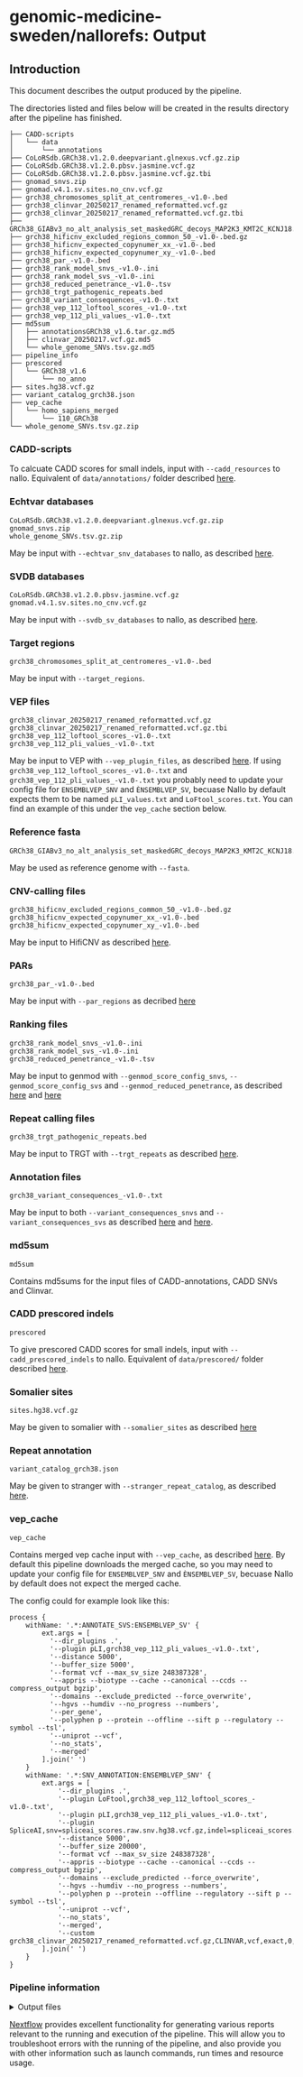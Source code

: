 # genomic-medicine-sweden/nallorefs: Output

## Introduction

This document describes the output produced by the pipeline.

The directories listed and files below will be created in the results directory after the pipeline has finished.

```
├── CADD-scripts
│   └── data
│       └── annotations
├── CoLoRSdb.GRCh38.v1.2.0.deepvariant.glnexus.vcf.gz.zip
├── CoLoRSdb.GRCh38.v1.2.0.pbsv.jasmine.vcf.gz
├── CoLoRSdb.GRCh38.v1.2.0.pbsv.jasmine.vcf.gz.tbi
├── gnomad_snvs.zip
├── gnomad.v4.1.sv.sites.no_cnv.vcf.gz
├── grch38_chromosomes_split_at_centromeres_-v1.0-.bed
├── grch38_clinvar_20250217_renamed_reformatted.vcf.gz
├── grch38_clinvar_20250217_renamed_reformatted.vcf.gz.tbi
├── GRCh38_GIABv3_no_alt_analysis_set_maskedGRC_decoys_MAP2K3_KMT2C_KCNJ18.fasta
├── grch38_hificnv_excluded_regions_common_50_-v1.0-.bed.gz
├── grch38_hificnv_expected_copynumer_xx_-v1.0-.bed
├── grch38_hificnv_expected_copynumer_xy_-v1.0-.bed
├── grch38_par_-v1.0-.bed
├── grch38_rank_model_snvs_-v1.0-.ini
├── grch38_rank_model_svs_-v1.0-.ini
├── grch38_reduced_penetrance_-v1.0-.tsv
├── grch38_trgt_pathogenic_repeats.bed
├── grch38_variant_consequences_-v1.0-.txt
├── grch38_vep_112_loftool_scores_-v1.0-.txt
├── grch38_vep_112_pli_values_-v1.0-.txt
├── md5sum
│   ├── annotationsGRCh38_v1.6.tar.gz.md5
│   ├── clinvar_20250217.vcf.gz.md5
│   └── whole_genome_SNVs.tsv.gz.md5
├── pipeline_info
├── prescored
│   └── GRCh38_v1.6
│       └── no_anno
├── sites.hg38.vcf.gz
├── variant_catalog_grch38.json
├── vep_cache
│   └── homo_sapiens_merged
│       └── 110_GRCh38
└── whole_genome_SNVs.tsv.gz.zip
```

### CADD-scripts

To calcuate CADD scores for small indels, input with `--cadd_resources` to nallo. Equivalent of `data/annotations/` folder described [here](https://github.com/kircherlab/CADD-scripts/#manual-installation).

### Echtvar databases

```
CoLoRSdb.GRCh38.v1.2.0.deepvariant.glnexus.vcf.gz.zip
gnomad_snvs.zip
whole_genome_SNVs.tsv.gz.zip
```

May be input with `--echtvar_snv_databases` to nallo, as described [here](https://genomic-medicine-sweden.github.io/nallo/latest/usage/#snv-annotation).

### SVDB databases

```
CoLoRSdb.GRCh38.v1.2.0.pbsv.jasmine.vcf.gz
gnomad.v4.1.sv.sites.no_cnv.vcf.gz
```

May be input with `--svdb_sv_databases` to nallo, as described [here](https://genomic-medicine-sweden.github.io/nallo/latest/usage/#sv-annotation).

### Target regions 

```
grch38_chromosomes_split_at_centromeres_-v1.0-.bed
```

May be input with `--target_regions`. 

### VEP files

```
grch38_clinvar_20250217_renamed_reformatted.vcf.gz
grch38_clinvar_20250217_renamed_reformatted.vcf.gz.tbi
grch38_vep_112_loftool_scores_-v1.0-.txt
grch38_vep_112_pli_values_-v1.0-.txt
```

May be input to VEP with `--vep_plugin_files`, as described [here](https://genomic-medicine-sweden.github.io/nallo/latest/usage/#snv-annotation).
If using `grch38_vep_112_loftool_scores_-v1.0-.txt` and `grch38_vep_112_pli_values_-v1.0-.txt` you probably need to update your config file for `ENSEMBLVEP_SNV` and `ÈNSEMBLVEP_SV`, becuase Nallo by default expects them to be named `pLI_values.txt` and `LoFtool_scores.txt`. You can find an example of this under the `vep_cache` section below. 

### Reference fasta

```
GRCh38_GIABv3_no_alt_analysis_set_maskedGRC_decoys_MAP2K3_KMT2C_KCNJ18.fasta
```

May be used as reference genome with `--fasta`.

### CNV-calling files

```
grch38_hificnv_excluded_regions_common_50_-v1.0-.bed.gz
grch38_hificnv_expected_copynumer_xx_-v1.0-.bed
grch38_hificnv_expected_copynumer_xy_-v1.0-.bed
```

May be input to HifiCNV as described [here](https://genomic-medicine-sweden.github.io/nallo/latest/usage/#cnv-calling).

### PARs

```
grch38_par_-v1.0-.bed
```

May be input with `--par_regions` as decribed [here](https://genomic-medicine-sweden.github.io/nallo/latest/usage/#snv-calling)

### Ranking files

```
grch38_rank_model_snvs_-v1.0-.ini
grch38_rank_model_svs_-v1.0-.ini
grch38_reduced_penetrance_-v1.0-.tsv
```

May be input to genmod with `--genmod_score_config_snvs`, `--genmod_score_config_svs` and `--genmod_reduced_penetrance`, as described [here](https://genomic-medicine-sweden.github.io/nallo/latest/usage/#rank-snvs-and-indels) and [here](https://genomic-medicine-sweden.github.io/nallo/latest/usage/#sv-annotation)

### Repeat calling files

```
grch38_trgt_pathogenic_repeats.bed
```
May be input to TRGT with `--trgt_repeats` as described [here](https://genomic-medicine-sweden.github.io/nallo/latest/usage/#repeat-calling).

### Annotation files

```
grch38_variant_consequences_-v1.0-.txt
```

May be input to both `--variant_consequences_snvs` and `--variant_consequences_svs` as described [here](https://genomic-medicine-sweden.github.io/nallo/latest/usage/#snv-annotation) and [here](https://genomic-medicine-sweden.github.io/nallo/latest/usage/#sv-annotation).

### md5sum

```
md5sum
```

Contains md5sums for the input files of CADD-annotations, CADD SNVs and Clinvar.

### CADD prescored indels

```
prescored
```

To give prescored CADD scores for small indels, input with `--cadd_prescored_indels` to nallo. Equivalent of `data/prescored/` folder described [here](https://github.com/kircherlab/CADD-scripts/#manual-installation).
 
### Somalier sites

```
sites.hg38.vcf.gz
```

May be given to somalier with `--somalier_sites` as described [here](https://genomic-medicine-sweden.github.io/nallo/latest/usage/#alignment)

### Repeat annotation

```
variant_catalog_grch38.json
```

May be given to stranger with `--stranger_repeat_catalog`, as described [here](https://genomic-medicine-sweden.github.io/nallo/latest/usage/#repeat-annotation).

### vep_cache

```
vep_cache
```

Contains merged vep cache input with `--vep_cache`, as described [here](https://genomic-medicine-sweden.github.io/nallo/latest/usage/#snv-annotation). By default this pipeline downloads the merged cache, so you may need to update your config file for `ENSEMBLVEP_SNV` and `ÈNSEMBLVEP_SV`, becuase Nallo by default does not expect the merged cache.

The config could for example look like this:

```
process {
    withName: '.*:ANNOTATE_SVS:ENSEMBLVEP_SV' {
        ext.args = [
          '--dir_plugins .',
          '--plugin pLI,grch38_vep_112_pli_values_-v1.0-.txt',
          '--distance 5000',
          '--buffer_size 5000',
          '--format vcf --max_sv_size 248387328',
          '--appris --biotype --cache --canonical --ccds --compress_output bgzip',
          '--domains --exclude_predicted --force_overwrite',
          '--hgvs --humdiv --no_progress --numbers',
          '--per_gene',
          '--polyphen p --protein --offline --sift p --regulatory --symbol --tsl',
          '--uniprot --vcf',
          '--no_stats',
          '--merged'
        ].join(' ')
    }
    withName: '.*:SNV_ANNOTATION:ENSEMBLVEP_SNV' {
        ext.args = [
            '--dir_plugins .',
            '--plugin LoFtool,grch38_vep_112_loftool_scores_-v1.0-.txt',
            '--plugin pLI,grch38_vep_112_pli_values_-v1.0-.txt',
            '--plugin SpliceAI,snv=spliceai_scores.raw.snv.hg38.vcf.gz,indel=spliceai_scores.raw.indel.hg38.vcf.gz',
            '--distance 5000',
            '--buffer_size 20000',
            '--format vcf --max_sv_size 248387328',
            '--appris --biotype --cache --canonical --ccds --compress_output bgzip',
            '--domains --exclude_predicted --force_overwrite',
            '--hgvs --humdiv --no_progress --numbers',
            '--polyphen p --protein --offline --regulatory --sift p --symbol --tsl',
            '--uniprot --vcf',
            '--no_stats',
            '--merged',
            '--custom grch38_clinvar_20250217_renamed_reformatted.vcf.gz,CLINVAR,vcf,exact,0,CLNSIG,CLNVID,CLNREVSTAT'
        ].join(' ')
    }
}
```

### Pipeline information

<details markdown="1">
<summary>Output files</summary>

- `pipeline_info/`
  - Reports generated by Nextflow: `execution_report.html`, `execution_timeline.html`, `execution_trace.txt` and `pipeline_dag.dot`/`pipeline_dag.svg`.
  - Reformatted samplesheet files used as input to the pipeline: `samplesheet.valid.csv`.
  - Parameters used by the pipeline run: `params.json`.

</details>

[Nextflow](https://www.nextflow.io/docs/latest/tracing.html) provides excellent functionality for generating various reports relevant to the running and execution of the pipeline. This will allow you to troubleshoot errors with the running of the pipeline, and also provide you with other information such as launch commands, run times and resource usage.
